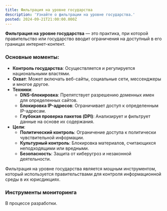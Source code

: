 ```yaml
---
title: Фильтрация на уровне государства
description: 'Узнайте о фильтрации на уровне государства.'
posted: 2024-09-21T21:00:00.000Z
---
```

**Фильтрация на уровне государства** — это практика, при которой правительство или государство вводит ограничения на доступный в его границах интернет-контент.

### Основные моменты:

- **Контроль государства**: Осуществляется и регулируется национальными властями.
- **Охват**: Может включать веб-сайты, социальные сети, мессенджеры и многое другое.
- **Техники**:
  - **DNS-блокировка**: Препятствует разрешению доменных имен для определенных сайтов.
  - **Блокировка IP-адресов**: Ограничивает доступ к определенным IP-адресам.
  - **Глубокая проверка пакетов (DPI)**: Анализирует и фильтрует данные на основе их содержания.
- **Цели**:
  - **Политический контроль**: Ограничение доступа к политически чувствительной информации.
  - **Культурный контроль**: Блокировка материалов, считающихся неподходящими или вредными.
  - **Безопасность**: Защита от киберугроз и незаконной деятельности.

Фильтрация на уровне государства является мощным инструментом, который используется правительствами для контроля информационной среды в их юрисдикциях.

### Инструменты мониторинга
В процессе разработки.
